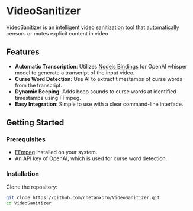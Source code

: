 # VideoSanitizer

VideoSanitizer is an intelligent video sanitization tool that automatically censors or mutes explicit content in video

## Features

- **Automatic Transcription**: Utilizes [Nodejs Bindings](https://github.com/ChetanXpro/nodejs-whisper) for OpenAI whisper model to generate a transcript of the input video. 
- **Curse Word Detection**: Use AI to extract timestamps of curse words from the transcript.
- **Dynamic Beeping**: Adds beep sounds to curse words at identified timestamps using FFmpeg.
- **Easy Integration**: Simple to use with a clear command-line interface.

## Getting Started

### Prerequisites

- [FFmpeg](https://ffmpeg.org/) installed on your system.
- An API key of OpenAI, which is used for curse word detection.

### Installation

Clone the repository:

```bash
git clone https://github.com/chetanxpro/VideoSanitizer.git
cd VideoSanitizer
```
